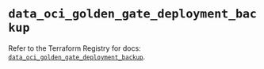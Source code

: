 # `data_oci_golden_gate_deployment_backup`

Refer to the Terraform Registry for docs: [`data_oci_golden_gate_deployment_backup`](https://registry.terraform.io/providers/hashicorp/oci/7.19.0/docs/data-sources/golden_gate_deployment_backup).
